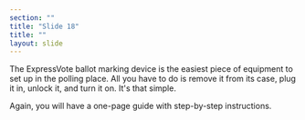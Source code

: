 ```yaml
---
section: ""
title: "Slide 18"
title: ""
layout: slide
---
```


The ExpressVote ballot marking device is the easiest piece of equipment to set up in the polling place. All you have to do is remove it from its case, plug it in, unlock it, and turn it on. It's that simple.

Again, you will have a one-page guide with step-by-step instructions.

